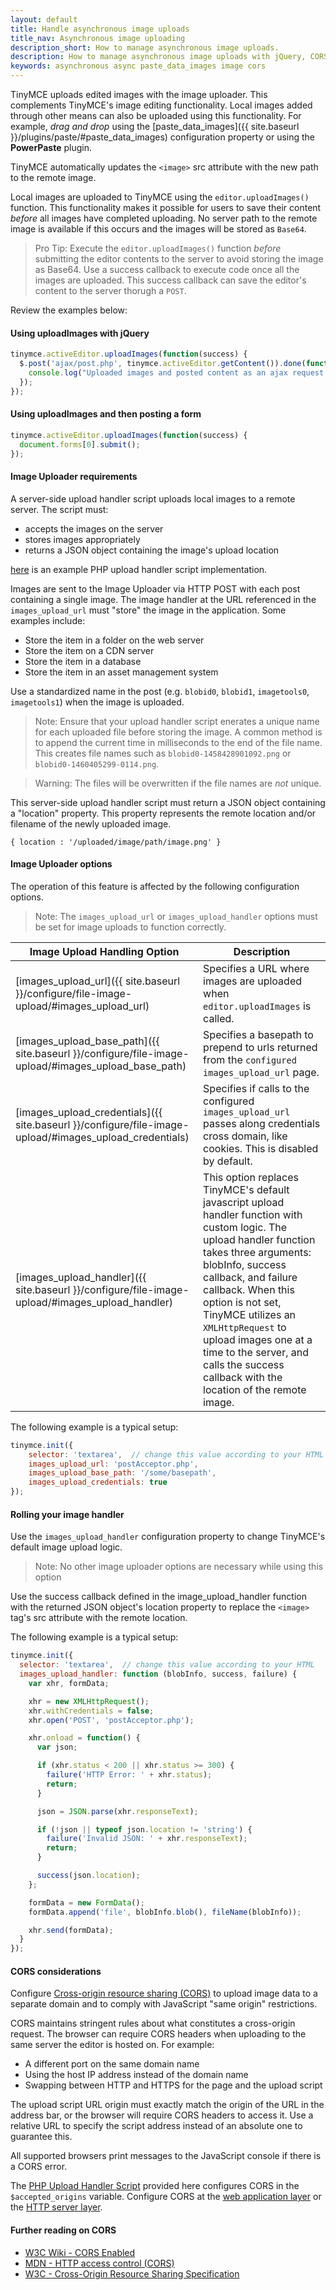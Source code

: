 ```yaml
---
layout: default
title: Handle asynchronous image uploads
title_nav: Asynchronous image uploading
description_short: How to manage asynchronous image uploads.
description: How to manage asynchronous image uploads with jQuery, CORS.
keywords: asynchronous async paste_data_images image cors
---
```


TinyMCE uploads edited images with the image uploader. This complements TinyMCE's image editing functionality. Local images added through other means can also be uploaded using this functionality. For example, _drag and drop_ using the [paste_data_images]({{ site.baseurl }}/plugins/paste/#paste_data_images) configuration property or using the **PowerPaste** plugin.


TinyMCE automatically updates the `<image>` src attribute with the new path to the remote image.

Local images are uploaded to TinyMCE using the `editor.uploadImages()` function.  This functionality makes it possible for users to save their content *before* all images have completed uploading. No server path to the remote image is available if this occurs and the images will be stored as `Base64`.

> Pro Tip: Execute the `editor.uploadImages()` function _before_ submitting the editor contents to the server to avoid storing the image as Base64. Use a success callback to execute code once all the images are uploaded. This success callback can save the editor's content to the server thorugh a `POST`.

Review the examples below:

#### Using uploadImages with jQuery

```js
tinymce.activeEditor.uploadImages(function(success) {
  $.post('ajax/post.php', tinymce.activeEditor.getContent()).done(function() {
	console.log("Uploaded images and posted content as an ajax request.");
  });
});
```

#### Using uploadImages and then posting a form

```js
tinymce.activeEditor.uploadImages(function(success) {
  document.forms[0].submit();
});
```

#### Image Uploader requirements

A server-side upload handler script uploads local images to a remote server. The script must:
* accepts the images on the server
* stores images appropriately
* returns a JSON object containing the image's upload location

[here](../php-upload-handler/) is an example PHP upload handler script implementation.

Images are sent to the Image Uploader via HTTP POST with each post containing a single image. The image handler at the URL referenced in the `images_upload_url` must "store" the image in the application. Some examples include:

 * Store the item in a folder on the web server
 * Store the item on a CDN server
 * Store the item in a database
 * Store the item in an asset management system

Use a standardized name in the post (e.g. `blobid0`, `blobid1`, `imagetools0`, `imagetools1`) when the image is uploaded. 

> Note: Ensure that your upload handler script enerates a unique name for each uploaded file before storing the image. A common method is to append the current time in milliseconds to the end of the file name. This creates file names such as `blobid0-1458428901092.png` or `blobid0-1460405299-0114.png`.  

> Warning: The files will be overwritten if the file names are *not* unique.

This server-side upload handler script must return a JSON object containing a "location" property. This property represents the remote location and/or filename of the newly uploaded image.

```
{ location : '/uploaded/image/path/image.png' }
```

#### Image Uploader options

The operation of this feature is affected by the following configuration options.

> Note: The `images_upload_url` or `images_upload_handler` options must be set for image uploads to function correctly.

| Image Upload Handling Option     | Description          |
|----------------------------------|----------------------|
| [images_upload_url]({{ site.baseurl }}/configure/file-image-upload/#images_upload_url)                 | Specifies a URL where images are uploaded when `editor.uploadImages` is called. |
| [images_upload_base_path]({{ site.baseurl }}/configure/file-image-upload/#images_upload_base_path)     | Specifies a basepath to prepend to urls returned from the `configured images_upload_url` page. |
| [images_upload_credentials]({{ site.baseurl }}/configure/file-image-upload/#images_upload_credentials) | Specifies if calls to the configured `images_upload_url` passes along credentials cross domain, like cookies. This is disabled by default. |
| [images_upload_handler]({{ site.baseurl }}/configure/file-image-upload/#images_upload_handler)         | This option replaces TinyMCE's default javascript upload handler function with custom logic. The upload handler function takes three arguments: blobInfo, success callback, and failure callback. When this option is not set, TinyMCE utilizes an `XMLHttpRequest` to upload images one at a time to the server, and calls the success callback with the location of the remote image. |

The following example is a typical setup:

```js
tinymce.init({
	selector: 'textarea',  // change this value according to your HTML
	images_upload_url: 'postAcceptor.php',
	images_upload_base_path: '/some/basepath',
	images_upload_credentials: true
});
```

#### Rolling your image handler

Use the `images_upload_handler` configuration property to change TinyMCE's default image upload logic.

> Note: No other image uploader options are necessary while using this option

Use the success callback defined in the image_upload_handler function with the returned JSON object's location property to replace the `<image>` tag's src attribute with the remote location.

The following example is a typical setup:

```js
tinymce.init({
  selector: 'textarea',  // change this value according to your HTML
  images_upload_handler: function (blobInfo, success, failure) {
	var xhr, formData;

	xhr = new XMLHttpRequest();
	xhr.withCredentials = false;
	xhr.open('POST', 'postAcceptor.php');

	xhr.onload = function() {
	  var json;

	  if (xhr.status < 200 || xhr.status >= 300) {
		failure('HTTP Error: ' + xhr.status);
		return;
	  }

	  json = JSON.parse(xhr.responseText);

	  if (!json || typeof json.location != 'string') {
		failure('Invalid JSON: ' + xhr.responseText);
		return;
	  }

	  success(json.location);
	};

	formData = new FormData();
	formData.append('file', blobInfo.blob(), fileName(blobInfo));

	xhr.send(formData);
  }
});
```

#### CORS considerations

Configure [Cross-origin resource sharing (CORS)](http://en.wikipedia.org/wiki/Cross-origin_resource_sharing) to upload image data to a separate domain and to comply with JavaScript "same origin" restrictions.

CORS maintains stringent rules about what constitutes a cross-origin request. The browser can require CORS headers when uploading to the same server the editor is hosted on. For example:

* A different port on the same domain name
* Using the host IP address instead of the domain name
* Swapping between HTTP and HTTPS for the page and the upload script

The upload script URL origin must exactly match the origin of the URL in the address bar, or the browser will require CORS headers to access it. Use a relative URL to specify the script address instead of an absolute one to guarantee this.

All supported browsers print messages to the JavaScript console if there is a CORS error.

The [PHP Upload Handler Script](../php-upload-handler/) provided here configures CORS in the `$accepted_origins` variable. Configure CORS at the [web application layer](http://www.w3.org/wiki/CORS_Enabled#At_the_Web_Application_level...) or the [HTTP server layer](http://www.w3.org/wiki/CORS_Enabled#At_the_HTTP_Server_level...).


#### Further reading on CORS

* [W3C Wiki - CORS Enabled](http://www.w3.org/wiki/CORS_Enabled)
* [MDN - HTTP access control (CORS)](https://developer.mozilla.org/en-US/docs/Web/HTTP/Access_control_CORS)
* [W3C - Cross-Origin Resource Sharing Specification](http://www.w3.org/TR/cors/)
